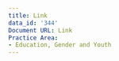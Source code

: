 ```yaml
---
title: Link
data_id: '344'
Document URL: Link
Practice Area:
- Education, Gender and Youth
---
```


